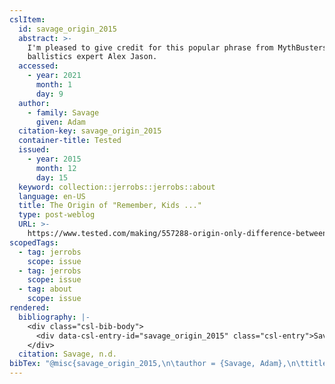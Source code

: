```yaml
---
cslItem:
  id: savage_origin_2015
  abstract: >-
    I'm pleased to give credit for this popular phrase from MythBusters to
    ballistics expert Alex Jason.
  accessed:
    - year: 2021
      month: 1
      day: 9
  author:
    - family: Savage
      given: Adam
  citation-key: savage_origin_2015
  container-title: Tested
  issued:
    - year: 2015
      month: 12
      day: 15
  keyword: collection::jerrobs::jerrobs::about
  language: en-US
  title: The Origin of "Remember, Kids ..."
  type: post-weblog
  URL: >-
    https://www.tested.com/making/557288-origin-only-difference-between-screwing-around-and-science-writing-it-down/
scopedTags:
  - tag: jerrobs
    scope: issue
  - tag: jerrobs
    scope: issue
  - tag: about
    scope: issue
rendered:
  bibliography: |-
    <div class="csl-bib-body">
      <div data-csl-entry-id="savage_origin_2015" class="csl-entry">Savage, A. n.d.. The Origin of “Remember, Kids ...” <i>Tested</i>. https://www.tested.com/making/557288-origin-only-difference-between-screwing-around-and-science-writing-it-down/</div>
    </div>
  citation: Savage, n.d.
bibTex: "@misc{savage_origin_2015,\n\tauthor = {Savage, Adam},\n\ttitle = {The {Origin} of \"{Remember}, {Kids} ...\"},\n\thowpublished = {https://www.tested.com/making/557288-origin-only-difference-between-screwing-around-and-science-writing-it-down/},\n}\n\n"
---
```

